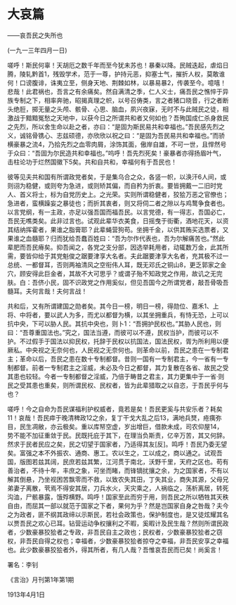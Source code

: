 # 大哀篇

——哀吾民之失所也

 

(一九一三年四月一日)

 

嗟呼！斯民何辜！天胡厄之数千年而至今犹未苏也！暴秦以降。民贼迭起，虐焰日腾，陵轧黔首1，残毁学术，范于一尊，护持元恶，抑塞士气，摧折人权，莫敢谁何！口谤腹诽，诛夷立至，侧身天地、荆棘如林，以暴易暴2，传袭至今。噫嘻！悲哉！此君祸也，吾言之有余痛矣。然自满清之季，仁人义士，痛吾民之憔悴于异族专制之下，相率奔驰，昭揭真理之帜，以号召俦类，言之者猪口晓音，行之者断头绝脰，掷无量之头颅、骸骨、心思、脑血，夙兴夜寐，无时不与此贼民之徒，相激战于黯黯冤愁之天地中，以获今日之所谓共和者又何如也？吾殉国成仁杀身救民之先烈，所以舍生命以赴之者，亦曰：“是固为斯民易共和幸福也。”吾民感先烈之义，诚铭骨镌心、志兹硕德，亦欣欣以祝之曰：“是固为吾民易共和幸福也。”而骄横豪暴之流4，乃拾先烈之血零肉屑，涂饰其面，傲岸自雄，不可一世，且悍然号于众曰：“吾固为尔民造共和幸福也。”呜呼！吾先烈死矣！豪暴者亦得扬眉叶气，击柱论功于烂然国徽下5矣。共和自共和，幸福何有于吾民也！

彼等见夫共和国有所谓政党者矣，于是集乌合之众，各竖一帜，以涣汗6人间，或则诩为稳健，或则夸为急进，或则矫其偏，而自矜为折衷。要皆拥戴一二旧时党人、首义将士，标为自党历史上。之光荣。实则所谓稳健者，狡狯万恶之官僚也；急进者，蛮横躁妄之暴徒也；而折其衷者，则又将伺二者之隙以与鸡鹜争食者也。以言党纲，有一主政，亦足以强吾国而福吾民。以言党德，有一得志，吾国必亡，吾民无噍类矣。此非过言也。试观此辈华衣美食，日摇曳于街衢，酒地花天，以资其结纳挥霍者，果谁之脂膏耶？此辈蝇营狗苟。坐拥千金，以供其贿买选票者，又果谁之血髓耶？归而犹给吾蠢百姓曰：“吾为尔作代表也，吾为尔解痛苦也。”然此辈肥而吾民瘠矣。抑吾闻之，各党之支分部，因选举耗用者，动辄数万金，此其所需，要皆仰给于其党魁俊之踞要津享大名者。夫此踞要津享大名者，充其极不过一总统、一都督耳，否则两袖清风之空衔伟人耳，既无邓氏之铜山8，更乏郭家之金穴，顾安得此巨金者，其故不大可思乎？或谓子殆不知政党之作用，故讥之无完肤。白：吾侪小民，固不识政党之作用奚似，但见吾国今之所谓党者，敲吾骨吸吾髓耳。夫何言哉！夫何言战！

共和后，又有所谓建国之勋者矣。其今日一榜，明日一榜，得勋位、嘉禾1、上将、中将者，要以武人为多，而尤以都督为横，以其坐拥重兵，有恃无恐，上可以抗中央，下可以胁人民。其抗中央也，则卜1：“吾拥护民权也。”其胁人民也，则曰：“吾尊重国法也。”究之，国法当遵，而彼可以不遵，民权当护，而彼可以不护。不过假手于国法以抑民权，托辞于民权以抗国法，国法民权，胥为所利用以便厥私。中央视之无奈何也，人民视之无奈何也。则革命以前，吾民之患在一专制君主；革命以后，吾民之患在数十专制都督。昔则一国有一专制君主，今一省有一专制都督。前者一专制君主之淫威，未必及今日之都督，其力复散在各省、故民之受其患也较轻。今者一专制都督之淫威，乃倍于畴昔之君主，其力更集中于一省·则民之受其患也重矣，则所谓民权、民权者，皆为此辈猎取之以自恣，于吾民乎何与也？

嗟呼！今之自命为吾民谋福利护权威者，竟若是矣！吾民更奚与共安乐者？耗矣11！哀哉！吾民瘁于晚清稗政12之余，复丁干戈大乱之后13，满地兵燹，疮痍弥目，民生凋敝，亦云极矣。重以库帑空虚，岁出增巨，借款未成，司农仰屋14，势不能不加征重敛于民。民既托庇于其下，在理当负斯责，亿辛万苦，其又何辞。然求于民者民应之矣，民之切望于国家者，乃适得其友[反]。鸣呼！吾民乃委无望矣。富强之本不外振农、通商、惠工。农以生之，工以成之，商以通之。试观吾国，版图若兹其阔，民庶若兹其繁，江河贯于南北，沃野千里，天府之区也。苟有善治者，不待十年，丰庶之象，可坐而睹，而锋镝扰攘之余，为之国家者，不有以解其倒悬，乃坐视困苦飘零而不救，以致农失其田，丁失其业，商失其源，父母兄弟妻子离散，茕焉不得安其居，刀兵水火，天灾乘之，人祸临之，荡析离居，转死沟洫，尸骸暴露，饿殍横野。鸣呼！国家至此而穷于用，则吾民之所以牺牲其天秩自由，而屈其一部以就范于国家之下者，果何为乎？然是岂国家自身之咎哉？夫今之为政者，匪不纲其政缔以示斯民，若社会政策也，保护制度也，是又徒炫耀其名以贾吾民之欢心已耳。钻营运动争权攘利之不暇，奚暇计及民生哉？然则所谓民政者，少数豪暴狡狯者之专政，非吾民自主之政也；民权者，少数豪暴狡狯者之窃权，非吾民自得之权也；幸福者，少数豪暴狡狯者掠夺之幸福，非吾民安享之幸福也。此少数豪暴狡狯者外，得其所者，有几人哉？吾惟哀吾民而已矣！尚奚言！

 

署名：李钊

《言治》月刊第1年第1期

1913年4月1日

 

 

